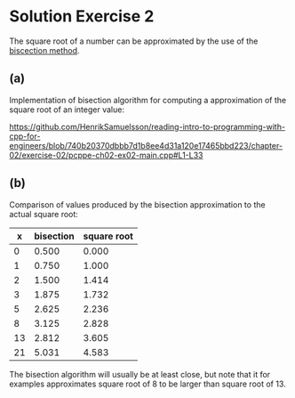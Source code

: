 # Solution Exercise 2

The square root of a number can be approximated by the use of the [biscection method](https://en.wikipedia.org/wiki/Bisection_method).

## (a)

Implementation of bisection algorithm for computing a approximation of the square root of an integer value:

<https://github.com/HenrikSamuelsson/reading-intro-to-programming-with-cpp-for-engineers/blob/740b20370dbbb7d1b8ee4d31a120e17465bbd223/chapter-02/exercise-02/pcppe-ch02-ex02-main.cpp#L1-L33>

## (b)

Comparison of values produced by the bisection approximation to the actual square root:

|  x   | bisection | square root |
|---   |---        |---          |
| 0    | 0.500     | 0.000       |
| 1    | 0.750     | 1.000       |
| 2    | 1.500     | 1.414       |
| 3    | 1.875     | 1.732       |
| 5    | 2.625     | 2.236       |
| 8    | 3.125     | 2.828       |
| 13   | 2.812     | 3.605       |
| 21   | 5.031     | 4.583       |

The bisection algorithm will usually be at least close, but note that it for examples approximates square root of 8 to be larger than square root of 13.
